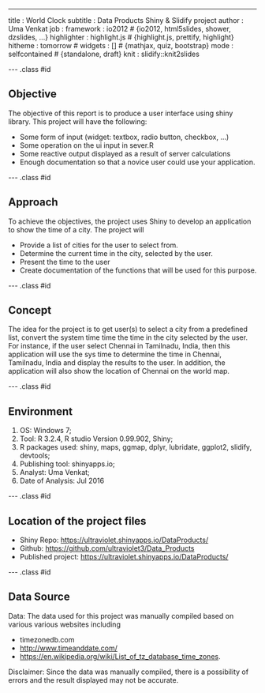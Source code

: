 ---
title       : World Clock
subtitle    : Data Products Shiny & Slidify project
author      : Uma Venkat
job         : 
framework   : io2012        # {io2012, html5slides, shower, dzslides, ...}
highlighter : highlight.js  # {highlight.js, prettify, highlight}
hitheme     : tomorrow      # 
widgets     : []            # {mathjax, quiz, bootstrap}
mode        : selfcontained # {standalone, draft}
knit        : slidify::knit2slides

--- .class #id
## Objective
The objective of this report is to produce a user interface using shiny library. This project will have the following:
- Some form of input (widget: textbox, radio button, checkbox, ...)
- Some operation on the ui input in sever.R
- Some reactive output displayed as a result of server calculations
- Enough documentation so that a novice user could use your application.

--- .class #id 
## Approach
To achieve the objectives, the project uses Shiny to develop an application to show the time of a city. The project will
- Provide a list of cities for the user to select from.
- Determine the current time in the city, selected by the user.
- Present the time to the user
- Create documentation of the functions that will be used for this purpose.

--- .class #id 
## Concept
The idea for the project is to get user(s) to select a city from a predefined list, convert the system time time the time in the city selected by the user. For instance, if the user select Chennai in Tamilnadu, India, then this application will use the sys time to determine the time in Chennai, Tamilnadu, India and display the results to the user. In addition, the application will also show the location of Chennai on the world map.

--- .class #id 
## Environment
1. OS: Windows 7; 
2. Tool: R 3.2.4, R studio Version  0.99.902, Shiny; 
3. R packages used: shiny, maps, ggmap, dplyr, lubridate, ggplot2, slidify, devtools; 
4. Publishing tool: shinyapps.io; 
5. Analyst: Uma Venkat; 
6. Date of Analysis: Jul 2016

--- .class #id 
## Location of the project files
- Shiny Repo:  https://ultraviolet.shinyapps.io/DataProducts/
- Github: https://github.com/ultraviolet3/Data_Products
- Published project: https://ultraviolet.shinyapps.io/DataProducts/

--- .class #id 
## Data Source
Data: The data used for this project was manually compiled based on various various websites including 
- timezonedb.com 
- http://www.timeanddate.com/
- https://en.wikipedia.org/wiki/List_of_tz_database_time_zones. 

Disclaimer: Since the data was manually compiled, there is a possibility of errors and the result displayed may not be accurate.
